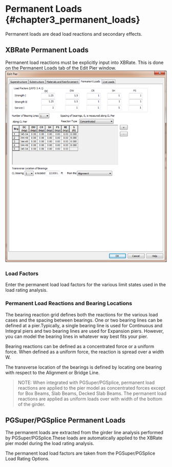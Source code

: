 Permanent Loads {#chapter3_permanent_loads}
==============================================
Permanent loads are dead load reactions and secondary effects.

## XBRate Permanent Loads
Permanent load reactions must be explicitly input into XBRate. This is done on the Permanent Loads tab of the Edit Pier window.
![](PermanentLoads.png)

### Load Factors
Enter the permanent load load factors for the various limit states used in the load rating analysis.

### Permanent Load Reactions and Bearing Locations
The bearing reaction grid defines both the reactions for the various load cases and the spacing between bearings. One or two bearing lines can be defined at a pier.Typically, a single bearing line is used for Continuous and Integral piers and two bearing lines are used for Expansion piers. However, you can model the bearing lines in whatever way best fits your pier.

Bearing reactions can be defined as a concentrated force or a uniform force. When defined as a uniform force, the reaction is spread over a width W.

The transverse location of the bearings is defined by locating one bearing with respect to the Alignment or Bridge Line.

> NOTE: When integrated with PGSuper/PGSplice, permanent load reactions are applied to the pier model as concentrated forces except for Box Beams, Slab Beams, Decked Slab Beams. The permanent load reactions are applied as uniform loads over with width of the bottom of the girder.

## PGSuper/PGSplice Permanent Loads
The permanent loads are extracted from the girder line analysis performed by PGSuper/PGSplice.These loads are automatically applied to the XBRate pier model during the load rating analysis.

The permanent load load factors are taken from the PGSuper/PGSplice Load Rating Options.
